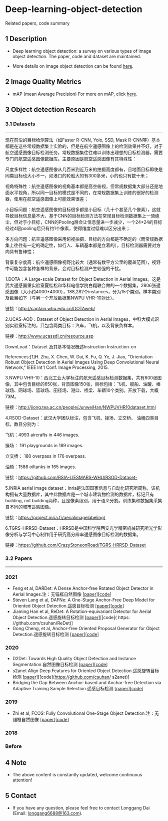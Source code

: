 # Deep-learning-object-detection
Related papers, code summary

## 1 Description
   * Deep learning object detection: a survey on various types of image object detection. The paper, code and dataset are maintained.
   
   * More details on image object detection can be found [here](https://www.zhihu.com/column/c_1335912341511663616).

## 2 Image Quality Metrics
* mAP (mean Average Precision) For more on mAP, click [here](https://zhuanlan.zhihu.com/p/358164270).

## 3 Object detection Research
### 3.1 Datasets
------------
现在前沿的目标检测算法（如Faster R-CNN, Yolo, SSD, Mask R-CNN等）基本都是在这些常规数据集上实验的，但是在航空遥感图像上的检测效果并不好，对于航空遥感图像目标检测任务，常规数据集往往难以训练出理想的目标检测器，需要专门的航空遥感图像数据库。主要原因是航空遥感图像有其特殊性：

尺度多样性：航空遥感图像从几百米到近万米的拍摄高度都有，且地面目标即使是同类目标也大小不一，如港口的轮船大的有300多米，小的也只有数十米；

视角特殊性：航空遥感图像的视角基本都是高空俯视，但常规数据集大部分还是地面水平视角，所以同一目标的模式是不同的，在常规数据集上训练的很好的检测器，使用在航空遥感图像上可能效果很差；

小目标问题：航空遥感图像的目标很多都是小目标（几十个甚至几个像素），这就导致目标信息量不大，基于CNN的目标检测方法在常规目标检测数据集上一骑绝尘，但对于小目标，CNN的Pooling层会让信息量进一步减少，一个24*24的目标经过4层pooling后只有约1个像素，使得维度过低难以区分出来；

多方向问题：航空遥感图像采用俯视拍摄，目标的方向都是不确定的（而常规数据集上往往有一定的确定性，如行人、车辆基本都是立着的），目标检测器需要对方向具有鲁棒性；

背景复杂度高：航空遥感图像视野比较大（通常有数平方公里的覆盖范围），视野中可能包含各种各样的背景，会对目标检测产生较强的干扰。

1.DOTA：A Large-scale Dataset for Object Detection in Aerial Images。这是武大遥感国重实验室夏桂松和华科电信学院白翔联合做的一个数据集，2806张遥感图像（大小约4000*4000），188,282个instances，分为15个类别。样本类别及数目如下（与另一个开放数据集NWPU VHR-10对比）。

链接：http://captain.whu.edu.cn/DOTAweb/

2.UCAS-AOD：Dataset of Object Detection in Aerial Images，中科大模式识别实验室标注的，只包含两类目标：汽车，飞机，以及背景负样本。

链接：http://www.ucassdl.cn/resource.asp

DownLoad：Dataset 及其基本情况概述Instruction Instruction-cn

References:[1]H. Zhu, X. Chen, W. Dai, K. Fu, Q. Ye, J. Jiao, "Orientation Robust Object Detection in Aerial Images Using Deep Convolutional Neural Network," IEEE Int'l Conf. Image Processing, 2015.

3.NWPU VHR-10：西北工业大学标注的航天遥感目标检测数据集，共有800张图像，其中包含目标的650张，背景图像150张，目标包括：飞机、舰船、油罐、棒球场、网球场、篮球场、田径场、港口、桥梁、车辆10个类别。开放下载，大概73M。

链接：http://jiong.tea.ac.cn/people/JunweiHan/NWPUVHR10dataset.html

4.RSOD-Dataset：武汉大学团队标注，包含飞机、操场、立交桥、 油桶四类目标，数目分别为：

飞机：4993 aircrafts in 446 images.

操场： 191 playgrounds in 189 images.

立交桥： 180 overpass in 176 overpass.

油桶：1586 oiltanks in 165 images.

链接：https://github.com/RSIA-LIESMARS-WHU/RSOD-Dataset-

5.INRIA aerial image dataset：Inria是法国国家信息与自动化研究所简称，该机构拥有大量数据库，其中此数据库是一个城市建筑物检测的数据库，标记只有building, not building两种，且是像素级别，用于语义分割。训练集和数据集采集自不同的城市遥感图像。

链接：https://project.inria.fr/aerialimagelabeling/

6.TGRS-HRRSD-Dataset：HRRSD是中国科学院西安光学精密机械研究所光学影像分析与学习中心制作用于研究高分辨率遥感图像目标检测的数据集。

链接：https://github.com/CrazyStoneonRoad/TGRS-HRRSD-Dataset
### 3.2 Papers
--------------
### 2021
* Feng et al, DARDet: A Dense Anchor-free Rotated Object Detector in Aerial Images.注：无锚框自然图像 [[paper](https://arxiv.org/pdf/2110.01025.pdf)][[code](https://github.com/zf020114/DARDet)]
* Steven Lang et al, DAFNe: A One-Stage Anchor-Free Deep Model for Oriented Object Detection.遥感目标检测 [[paper](https://arxiv.org/pdf/2109.06148.pdf)][[code](https://github.com/steven-lang/DAFNe)]
* Jiaming Han et al, ReDet: A Rotation-equivariant Detector for Aerial Object Detection.遥感旋转目标检测 [[paper](https://arxiv.org/pdf/2103.07733.pdf)][[code]( https:
//github.com/csuhan/ReDet)]
* Gong Cheng, et al, Anchor-free Oriented Proposal Generator for Object Detection.遥感旋转目标检测 [[paper](https://arxiv.org/pdf/2110.01931.pdf)][[code](https://github.com/jbwang1997/AOPG)]

### 2020
* D2Det: Towards High Quality Object Detection and Instance Segmentation.自然图像目标检测 [[paper](https://openaccess.thecvf.com/content_CVPR_2020/papers/Cao_D2Det_Towards_High_Quality_Object_Detection_and_Instance_Segmentation_CVPR_2020_paper.pdf)][[code](https://github.com/JialeCao001/D2Det)]
* s2anet  Align Deep Features for Oriented Object Detection.遥感旋转目标检测 [[paper](https://arxiv.org/pdf/2008.09397.pdf)][[code](https://github.com/csuhan/
s2anet)]
* Bridging the Gap Between Anchor-based and Anchor-free Detection via Adaptive Training Sample Selection.遥感目标检测 [[paper](https://arxiv.org/pdf/1912.02424.pdf)][[code](https://github.com/sfzhang15/ATSS)]




### 2019
* Zhi et al, FCOS: Fully Convolutional One-Stage Object Detection.注：无锚框自然图像 [[paper](https://arxiv.org/pdf/1904.01355.pdf)][[code](https://github.com/tianzhi0549/FCOS/)]


### 2018


### Before


## 4 Note
* The above content is constantly updated, welcome continuous attention!

## 5 Contact
* If you have any question, please feel free to contact Longgang Dai (Email: longgang6688@163.com).
